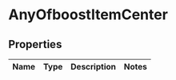 # AnyOfboostItemCenter

## Properties
Name | Type | Description | Notes
------------ | ------------- | ------------- | -------------
